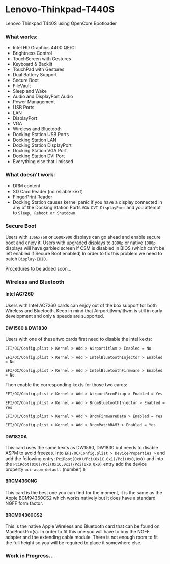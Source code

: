 # Lenovo-Thinkpad-T440S

Lenovo Thinkpad T440S using OpenCore Bootloader

### What works:
- Intel HD Graphics 4400 QE/CI
- Brightness Control
- TouchScreen with Gestures
- Keyboard & Backlit
- TouchPad with Gestures
- Dual Battery Support
- Secure Boot
- FileVault
- Sleep and Wake
- Audio and DisplayPort Audio
- Power Management
- USB Ports
- LAN
- DisplayPort
- VGA
- Wireless and Bluetooth
- Docking Station USB Ports
- Docking Station LAN
- Docking Station DisplayPort
- Docking Station VGA Port
- Docking Station DVI Port
- Everything else that i missed

### What doesn't work:
- DRM content
- SD Card Reader (no reliable kext)
- FingerPrint Reader
- Docking Station causes kernel panic if you have a display connected in any of the Docking Station Ports `VGA DVI DisplayPort` and you attempt to `Sleep, Reboot or Shutdown`

### Secure Boot
Users with `1366x768` or `1600x900` displays can go ahead and enable secure boot and enjoy it.
Users with upgraded displays to `1080p` or native `1080p` displays will have garbled screen if CSM is disabled in BIOS (which can't be left enabled if Secure Boot enabled)
In order to fix this problem we need to patch `Display-EDID`.

Procedures to be added soon...

### Wireless and Bluetooth

#### Intel AC7260
Users with Intel AC7260 cards can enjoy out of the box support for both Wireless and Bluetooth.
Keep in mind that Airportitlwm/itlwm is still in early development and only `N` speeds are supported.

#### DW1560 & DW1830
Users with one of these two cards first need to disable the intel kexts:

`EFI/OC/Config.plist > Kernel > Add > Airportitlwm > Enabled = No`

`EFI/OC/Config.plist > Kernel > Add > IntelBluetoothInjector > Enabled = No`

`EFI/OC/Config.plist > Kernel > Add > IntelBluetoothFirmware > Enabled = No`

Then enable the corresponding kexts for those two cards:

`EFI/OC/Config.plist > Kernel > Add > AirportBrcmFixup > Enabled = Yes`

`EFI/OC/Config.plist > Kernel > Add > BrcmBluetoothInjector > Enabled = Yes`

`EFI/OC/Config.plist > Kernel > Add > BrcmFirmwareData > Enabled = Yes`

`EFI/OC/Config.plist > Kernel > Add > BrcmPatchRAM3 > Enabled = Yes`

#### DW1820A
This card uses the same kexts as DW1560, DW1830 but needs to disable ASPM to avoid freezes.
Into `EFI/OC/Config.plist > DeviceProperties >` and add the following entry: `PciRoot(0x0)/Pci(0x1C,0x1)/Pci(0x0,0x0)`
and into the `PciRoot(0x0)/Pci(0x1C,0x1)/Pci(0x0,0x0)` entry add the device property `pci-aspm-default` (number) `0`

#### BRCM4360NG
This card is the best one you can find for the moment, it is the same as the Apple BCM94360CS2 which works natively but it does have a standard NGFF form factor.

#### BRCM94360CS2
This is the native Apple Wireless and Bluetooth card that can be found on MacBookPro(s).
In order to fit this one you will have to buy the NGFF adapter and the extending cable module.
There is not enough room to fit the full height so you will be required to place it somewhere else.


### Work in Progress...
